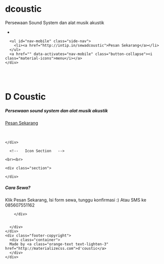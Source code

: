 # dcoustic
Persewaan Sound System dan alat musik akustik
<!DOCTYPE html>
<html lang="en">
<head>
  <meta http-equiv="Content-Type" content="text/html; charset=UTF-8"/>
  <meta name="viewport" content="width=device-width, initial-scale=1, maximum-scale=1.0"/>
  <title>D_Coustic</title>

  <!-- CSS  -->
  <link href="https://fonts.googleapis.com/icon?family=Material+Icons" rel="stylesheet">
  <link href="css/materialize.css" type="text/css" rel="stylesheet" media="screen,projection"/>
  <link href="css/style.css" type="text/css" rel="stylesheet" media="screen,projection"/>
</head>
<body>
  <nav class="light-blue lighten-1" role="navigation">
    <div class="nav-wrapper container"><a id="logo-container" href="#" class="brand-logo"></a>
      <ul class="right hide-on-med-and-down">
        <li><a href="#"></a></li>
      </ul>

      <ul id="nav-mobile" class="side-nav">
        <li><a href="http://intip.in/sewadcoustic">Pesan Sekarang</a></li>
      </ul>
      <a href="" data-activates="nav-mobile" class="button-collapse"><i class="material-icons">menu</i></a>
    </div>
  </nav>
  <div class="section no-pad-bot" id="index-banner">
    <div class="container">
      <br><br>
      <h1 class="header center orange-text">D Coustic</h1>
      <div class="row center">
        <h5 class="header col s12 light">Persewaan sound system dan alat musik akustik</h5>
      </div>
      <div class="row center">
        <a href="http://intip.in/sewadcoustic" id="download-button" class="btn-large waves-effect waves-light orange">Pesan Sekarang</a>
      </div>
      <br><br>

    </div>
  </div>


  <div class="container">
    <div class="section">

      <!--   Icon Section   -->
     
    <br><br>

    <div class="section">

    </div>
  </div>

  <footer class="page-footer orange">
    <div class="container">
      <div class="row">
        <div class="col l6 s12">
          <h5 class="white-text">Cara Sewa?</h5>
          <p class="grey-text text-lighten-4">Klik Pesan Sekarang, Isi form sewa, tunggu konfirmasi :) Atau SMS ke 085607551162</p>


        </div>
        
        
      </div>
    </div>
    <div class="footer-copyright">
      <div class="container">
      Made by <a class="orange-text text-lighten-3" href="http://materializecss.com">d'coustic</a>
      </div>
    </div>
  </footer>


  <!--  Scripts-->
  <script src="https://code.jquery.com/jquery-2.1.1.min.js"></script>
  <script src="../../bin/materialize.js"></script>
  <script src="js/init.js"></script>

  </body>
</html>
